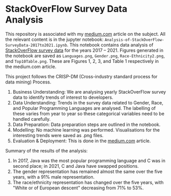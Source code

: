 # StackOverFlow Survey Data Analysis

This repository is associated with my [medium.com](https://medium.com/@renju.s.mathew/938aa4ac46b3) article on the subject. 
All the relevant content is in the jupyter notebook: `Analysis-of-StackOverFlow-SurveyData-2017to2021.ipynb`. This notebook contains data analysis of [StackOverFlow survey data](https://insights.stackoverflow.com/survey) for the years 2017 – 2021. Figures generated in the notebook are saved as `Languages.png`, `Gender.png`, `Race-Ethnicity2.png`, and `Top10Table.png`. These are Figures 1, 2, 3, and Table 1 respectively in the medium.com article.

This project follows the CRISP-DM (Cross-industry standard process for data mining) Process. 

1. Business Understanding: We are analysing yearly StackOverFlow survey data to identify trends of interest to developers.
2. Data Understanding: Trends in the survey data related to Gender, Race, and Popular Programming Languages are analysed. The labelling of these varies from year to year so these categorical variables need to be handled carefully.
3. Data Preparation: Data preparation steps are outlined in the notebook.
4. Modelling: No machine learning was performed. Visualisations for the interesting trends were saved as .png files.
5. Evaluation & Deployment: This is done in the [medium.com](https://medium.com/@renju.s.mathew/938aa4ac46b3) article.

Summary of the results of the analysis:
1. In 2017, Java was the most popular programming language and C was in second place; in 2021, C and Java have swapped positions.
2. The gender representation has remained almost the same over the five years, with a 91% male representation.
3. The race/ethnicity representation has changed over the five years, with "White or of European descent" decreasing from 71% to 53%.



